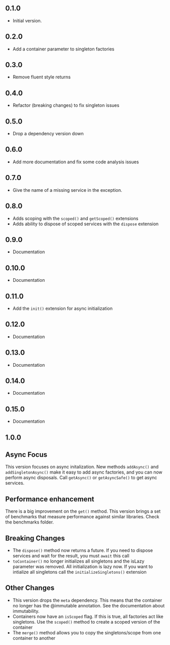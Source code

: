 ## 0.1.0
- Initial version.
## 0.2.0
- Add a container parameter to singleton factories
## 0.3.0
- Remove fluent style returns
## 0.4.0
- Refactor (breaking changes) to fix singleton issues
## 0.5.0
- Drop a dependency version down
## 0.6.0
- Add more documentation and fix some code analysis issues
## 0.7.0
- Give the name of a missing service in the exception. 
## 0.8.0
- Adds scoping with the `scoped()` and `getScoped()` extensions
- Adds ability to dispose of scoped services with the `dispose` extension
## 0.9.0
- Documentation
## 0.10.0
- Documentation
## 0.11.0
- Add the `init()` extension for async initialization
## 0.12.0
- Documentation
## 0.13.0
- Documentation
## 0.14.0
- Documentation
## 0.15.0
- Documentation
## 1.0.0
## Async Focus
This version focuses on async initalization. New methods `addAsync()` and `addSingletonAsync()` make it easy to add async factories, and you can now perform async disposals. Call `getAsync()` or `getAsyncSafe()` to get async services. 
## Performance enhancement
There is a big improvement on the `get()` method. This version brings a set of benchmarks that measure performance against similar libraries. Check the benchmarks folder.
## Breaking Changes 
- The `dispose()` method now returns a future. If you need to dispose services and wait for the result, you must `await` this call
- `toContainer()` no longer initializes all singletons and the isLazy parameter was removed. All initialization is lazy now. If you want to intialize all singletons call the `initializeSingletons()` extension
## Other Changes
- This version drops the `meta` dependency. This means that the container no
longer has the @immutable annotation. See the documentation about immutability.
- Containers now have an `isScoped` flag. If this is true, all factories act like singletons. Use the `scoped()` method to create a scoped version of the container
- The `merge()` method allows you to copy the singletons/scope from one container to another